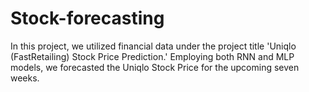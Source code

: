 # Stock-forecasting
In this project, we utilized financial data under the project title 'Uniqlo (FastRetailing) Stock Price Prediction.' Employing both RNN and MLP models, we forecasted the Uniqlo Stock Price for the upcoming seven weeks.
